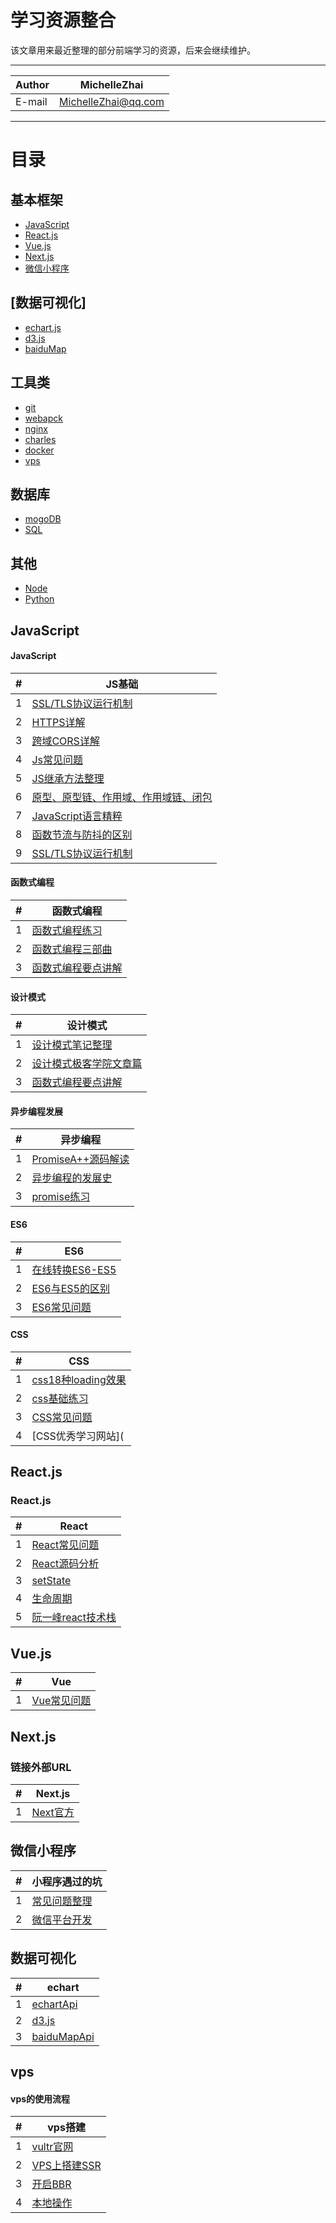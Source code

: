 学习资源整合
===========================
该文章用来最近整理的部分前端学习的资源，后来会继续维护。

****
	
|Author|MichelleZhai|
|---|---
|E-mail|MichelleZhai@qq.com


****
# 目录
## 基本框架
* [JavaScript](#JavaScript)
* [React.js](#React.js)
* [Vue.js](#Vue.js)
* [Next.js](#Next.js) 
* [微信小程序](#微信小程序)
## [数据可视化]
* [echart.js](#echart.js)
* [d3.js](#d3.js)
* [baiduMap](#baiduMap)
## 工具类
* [git](#git)
* [webapck](#webapck)
* [nginx](#nginx)
* [charles](#charles)
* [docker](#docker)
* [vps](#vps)
## 数据库
* [mogoDB](#mogoDB)
* [SQL](#SQL)
## 其他
* [Node](#Node)
* [Python](#Python)


JavaScript
------
#### JavaScript
|#|JS基础|
|---|----|
|1|[SSL/TLS协议运行机制](https://blog.csdn.net/MichelleZhai/article/details/82979467)|
|2|[HTTPS详解](https://note.youdao.com/share/?id=d8999256f7d7e4cfc008587adbfa6f0f&type=note#/) |
|3|[跨域CORS详解](http://www.ruanyifeng.com/blog/2016/04/cors.html)|
|4|[Js常见问题](https://zhaishuangshuang292.github.io/storeImg/jsBasic.pdf)|
|5|[JS继承方法整理](https://blog.csdn.net/MichelleZhai/article/details/80064546)|
|6|[原型、原型链、作用域、作用域链、闭包](https://blog.csdn.net/MichelleZhai/article/details/80064320)|
|7|[JavaScript语言精粹](https://zhaishuangshuang292.github.io/storeImg/JavaScript语言精粹.pdf)|
|8|[函数节流与防抖的区别](https://blog.csdn.net/MichelleZhai/article/details/81270844)|
|9|[SSL/TLS协议运行机制](https://blog.csdn.net/MichelleZhai/article/details/82979467)|

#### 函数式编程
|#|函数式编程|
|---|----|
|1|[函数式编程练习](https://github.com/zhaishuangshuang292/functional_programming)|
|2|[函数式编程三部曲](https://zhuanlan.zhihu.com/p/21714695) |
|3|[函数式编程要点讲解](https://www.cnblogs.com/tugenhua0707/p/5046854.html)|

#### 设计模式
|#|设计模式|
|---|----|
|1|[设计模式笔记整理](https://blog.csdn.net/MichelleZhai/article/details/80225360)|
|2|[设计模式极客学院文章篇](http://www.cnblogs.com/cangowu/p/5062130.html) |
|3|[函数式编程要点讲解](https://www.cnblogs.com/tugenhua0707/p/5046854.html)|


#### 异步编程发展
|#|异步编程|
|---|----|
|1|[PromiseA++源码解读](https://blog.csdn.net/MichelleZhai/article/details/81147710)|
|2|[异步编程的发展史](https://blog.csdn.net/MichelleZhai/article/details/80061890) |
|3|[promise练习](https://github.com/zhaishuangshuang292/promise)|

#### ES6
|#|ES6|
|---|----|
|1|[在线转换ES6-ES5](https://babeljs.io/repl/)|
|2|[ES6与ES5的区别](https://blog.csdn.net/changsimeng/article/details/62883952) |
|3|[ES6常见问题](https://zhaishuangshuang292.github.io/storeImg/es6Basic.pdf)|


#### CSS
|#|CSS|
|---|----|
|1|[css18种loading效果](https://www.jianshu.com/p/6ac3e3e12d61)|
|2|[css基础练习](https://github.com/zhaishuangshuang292/cssSummary) |
|3|[CSS常见问题](https://zhaishuangshuang292.github.io/storeImg/cssBasic.pdf)|
|4|[CSS优秀学习网站](|3|[CSS常见问题](https://zhaishuangshuang292.github.io/storeImg/cssBasic.pdf))|

React.js
------
### React.js
|#|React|
|---|----|
|1|[React常见问题](https://zhaishuangshuang292.github.io/storeImg/React.pdf)|
|2|[React源码分析](https://blog.csdn.net/cengjingcanghai123/article/details/48480473) |
|3|[setState](https://blog.csdn.net/MichelleZhai/article/details/80098211)|
|4|[生命周期](https://blog.csdn.net/MichelleZhai/article/details/80098075)|
|5|[阮一峰react技术栈](http://www.ruanyifeng.com/blog/2016/09/react-technology-stack.html)|

Vue.js
------
|#|Vue|
|---|----|
|1|[Vue常见问题](https://zhaishuangshuang292.github.io/storeImg/VUE.pdf)|

Next.js
------
### 链接外部URL
|#|Next.js|
|---|----|
|1|[Next官方](http://nextjs.frontendx.cn/)|

微信小程序
------
|#|小程序遇过的坑|
|---|----|
|1|[常见问题整理](https://zhaishuangshuang292.github.io/storeImg/weChatProject.pdf)|
|2|[微信平台开发](https://mp.weixin.qq.com/wiki?t=resource/res_main&id=mp1421140839)|


数据可视化
------
|#|echart|
|---|----|
|1|[echartApi](http://echarts.baidu.com/echarts2/doc/example.html)|
|2|[d3.js](https://d3js.org/)|
|3|[baiduMapApi](http://lbsyun.baidu.com/index.php?title=jspopular)|



vps
------
#### vps的使用流程
|#|vps搭建|
|---|----|
|1|[vultr官网](https://my.vultr.com/)|
|2|[VPS上搭建SSR](https://jasper-1024.github.io/2016/06/26/VPS%E7%A7%91%E5%AD%A6%E4%B8%8A%E7%BD%91%E6%95%99%E7%A8%8B%E7%B3%BB%E5%88%97/) |
|3|[开启BBR](https://teddysun.com/489.html/)|
|4|[本地操作](https://zhaishuangshuang292.github.io/storeImg/vps.pdf)|
